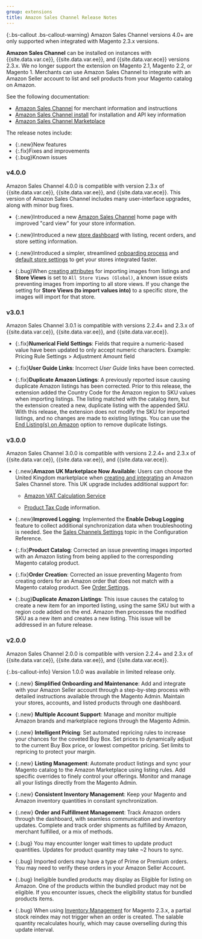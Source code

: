 ```yaml
---
group: extensions
title: Amazon Sales Channel Release Notes
---
```

{:.bs-callout .bs-callout-warning}
Amazon Sales Channel versions 4.0+ are only supported when integrated with Magento 2.3.x versions.

**Amazon Sales Channel** can be installed on instances with {{site.data.var.ce}}, {{site.data.var.ee}}, and {{site.data.var.ece}} versions 2.3.x. We no longer support the extension on Magento 2.1, Magento 2.2, or Magento 1. Merchants can use Amazon Sales Channel to integrate with an Amazon Seller account to list and sell products from your Magento catalog on Amazon.

See the following documentation:

-  [Amazon Sales Channel](https://docs.magento.com/m2/ee/user_guide/sales-channels/asc/amazon-sales-channel.html) for merchant information and instructions
-  [Amazon Sales Channel install]({{site.baseurl}}/extensions/amazon-sales/) for installation and API key information
-  [Amazon Sales Channel Marketplace](http://marketplace.magento.com/magento-module-amazon.html)

The release notes include:

-  {:.new}New features
-  {:.fix}Fixes and improvements
-  {:.bug}Known issues

### v4.0.0

Amazon Sales Channel 4.0.0 is compatible with version 2.3.x of {{site.data.var.ce}}, {{site.data.var.ee}}, and {{site.data.var.ece}}. This version of Amazon Sales Channel includes many user-interface upgrades, along with minor bug fixes.

-  {:.new}Introduced a new [Amazon Sales Channel](https://docs.magento.com/m2/ee/user_guide/sales-channels/asc/amazon-sales-channel-home.html) home page with improved "card view" for your store information.

-  {:.new}Introduced a new [store dashboard](https://docs.magento.com/m2/ee/user_guide/sales-channels/asc/amazon-store-dashboard.html) with listing, recent orders, and store setting information.

-  {:.new}Introduced a simpler, streamlined [onboarding process](https://docs.magento.com/m2/ee/user_guide/sales-channels/asc/amazon-onboarding-home.html) and [default store settings](https://docs.magento.com/m2/ee/user_guide/sales-channels/asc/default-store-settings.html) to get your stores integrated faster.

-  {:.bug}<!--- CHAN-4102 --->When [creating attributes](https://docs.magento.com/m2/ee/user_guide/sales-channels/asc/managing-attributes.html) for importing images from listings and **Store Views** is set to `All Store Views (Global)`, a known issue exists preventing images from importing to all store views. If you change the setting for **Store Views (to import values into)** to a specific store, the images will import for that store.

### v3.0.1

Amazon Sales Channel 3.0.1 is compatible with versions 2.2.4+ and 2.3.x of {{site.data.var.ce}}, {{site.data.var.ee}}, and {{site.data.var.ece}}.

-  {:.fix}**Numerical Field Settings**: <!--CHAN-3779-->Fields that require a numeric-based value have been updated to only accept numeric characters. Example: Pricing Rule Settings > Adjustment Amount field

-  {:.fix}**User Guide Links**: <!--CHAN-3778-->Incorrect _User Guide_ links have been corrected.

-  {:.fix}**Duplicate Amazon Listings**: <!--CHAN-3593-->A previously reported issue causing duplicate Amazon listings has been corrected. Prior to this release, the extension added the Country Code for the Amazon region to SKU values when importing listings. The listing matched with the catalog item, but the extension created a new, duplicate listing with the appended SKU. With this release, the extension does not modify the SKU for imported listings, and no changes are made to existing listings. You can use the [End Listing(s) on Amazon](https://docs.magento.com/m2/ee/user_guide/sales-channels/amazon/end-listings-manually.html) option to remove duplicate listings.

### v3.0.0

Amazon Sales Channel 3.0.0 is compatible with versions 2.2.4+ and 2.3.x of {{site.data.var.ce}}, {{site.data.var.ee}}, and {{site.data.var.ece}}.

-  {:.new}**Amazon UK Marketplace Now Available**: Users can choose the United Kingdom marketplace when [creating and integrating](https://docs.magento.com/m2/ee/user_guide/sales-channels/amazon/store-integration.html) an Amazon Sales Channel store. This UK upgrade includes additional support for:

   -  [Amazon VAT Calculation Service](https://services.amazon.co.uk/vat-calculation-service.html)

   -  [Product Tax Code](https://sellercentral.amazon.com/gp/help/help.html?itemID=G200794510&language=en_US) information.

-  {:.new}**Improved Logging**: <!--CHAN-3642, 3672-->Implemented the **Enable Debug Logging** feature to collect additional synchronization data when troubleshooting is needed. See the [Sales Channels Settings](https://docs.magento.com/m2/ee/user_guide/configuration/sales-channels/global-settings.html) topic in the Configuration Reference.

-  {:.fix}**Product Catalog**: <!--CHAN-3687-->Corrected an issue preventing images imported with an Amazon listing from being applied to the corresponding Magento catalog product.

-  {:.fix}**Order Creation**: <!--CHAN-3708-->Corrected an issue preventing Magento from creating orders for an Amazon order that does not match with a Magento catalog product. See [Order Settings](https://docs.magento.com/m2/ee/user_guide/sales-channels/amazon/order-settings.html).

-  {:.bug}**Duplicate Amazon Listings**: <!--CHAN-3593-->This issue causes the catalog to create a new item for an imported listing, using the same SKU but with a region code added on the end. Amazon then processes the modified SKU as a new item and creates a new listing. This issue will be addressed in an future release.

### v2.0.0

Amazon Sales Channel 2.0.0 is compatible with version 2.2.4+ and 2.3.x of {{site.data.var.ce}}, {{site.data.var.ee}}, and {{site.data.var.ece}}.

 {:.bs-callout-info}
Version 1.0.0 was available in limited release only.

-  {:.new} **Simplified Onboarding and Maintenance**: Add and integrate with your Amazon Seller account through a step-by-step process with detailed instructions available through the Magento Admin. Maintain your stores, accounts, and listed products through one dashboard.

-  {:.new} **Multiple Account Support**: Manage and monitor multiple Amazon brands and marketplace regions through the Magento Admin.

-  {:.new} **Intelligent Pricing**: Set automated repricing rules to increase your chances for the coveted Buy Box. Set prices to dynamically adjust to the current Buy Box price, or lowest competitor pricing. Set limits to repricing to protect your margin.

-  {:.new} **Listing Management**: Automate product listings and sync your Magento catalog to the Amazon Marketplace using listing rules. Add specific overrides to finely control your offerings. Monitor and manage all your listings directly from the Magento Admin.

-  {:.new} **Consistent Inventory Management**: Keep your Magento and Amazon inventory quantities in constant synchronization.

-  {:.new} **Order and Fulfillment Management**: Track Amazon orders through the dashboard, with seamless communication and inventory updates. Complete and track order shipments as fulfilled by Amazon, merchant fulfilled, or a mix of methods.

-  {:.bug} You may encounter longer wait times to update product quantities. Updates for product quantity may take ~2 hours to sync.

-  {:.bug} Imported orders may have a type of Prime or Premium orders. You may need to verify these orders in your Amazon Seller Account.

-  {:.bug} Ineligible bundled products may display as Eligible for listing on Amazon. One of the products within the bundled product may not be eligible. If you encounter issues, check the eligibility status for bundled products items.

-  {:.bug} When using [Inventory Management](https://docs.magento.com/m2/ee/user_guide/catalog/inventory-management.html) for Magento 2.3.x, a partial stock reindex may not trigger when an order is created. The salable quantity recalculates hourly, which may cause overselling during this update interval.
